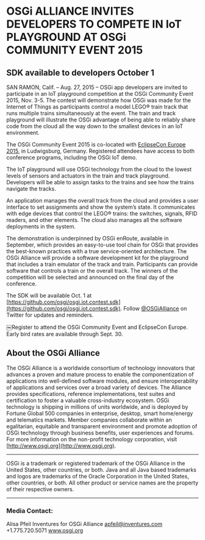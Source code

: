# OSGi ALLIANCE INVITES DEVELOPERS TO COMPETE IN IoT PLAYGROUND AT OSGi COMMUNITY EVENT 2015

## SDK available to developers October 1

SAN RAMON, Calif. – Aug. 27, 2015 – OSGi app developers are invited to participate in an IoT playground competition at the OSGi Community Event 2015, Nov. 3-5. The contest will demonstrate how OSGi was made for the Internet of Things as participants control a model LEGO® train track that runs multiple trains simultaneously at the event.
The train and track playground will illustrate the OSGi advantage of being able to reliably share code from the cloud all the way down to the smallest devices in an IoT environment.

The OSGi Community Event 2015 is co-located with [EclipseCon Europe 2015][eclipsecon], in Ludwigsburg, Germany. Registered attendees have access to both conference programs, including the OSGi IoT demo.

The IoT playground will use OSGi technology from the cloud to the lowest levels of sensors and actuators in the train and track playground. Developers will be able to assign tasks to the trains and see how the trains navigate the tracks.

An application manages the overall track from the cloud and provides a user interface to set assignments and show the system’s state. It communicates with edge devices that control the LEGO® trains: the switches, signals, RFID readers, and other elements. The cloud also manages all the software deployments in the system.

The demonstration is underpinned by OSGi enRoute, available in September, which provides an easy-to-use tool chain for OSGi that provides the best-known practices with a true service-oriented architecture.
The OSGi Alliance will provide a software development kit for the playground that includes a train emulator of the track and train. Participants can provide software that controls a train or the overall track. The winners of the competition will be selected and announced on the final day of the conference.

The SDK will be available Oct. 1 at [https://github.com/osgi/osgi.iot.contest.sdk](https://github.com/osgi/osgi.iot.contest.sdk). Follow [@OSGiAlliance][twitter] on Twitter for updates and reminders.

￼Register to attend the OSGi Community Event and EclipseCon Europe. Early bird rates are available through Sept. 30.

## About the OSGi Alliance

The OSGi Alliance is a worldwide consortium of technology innovators that advances a proven and mature process to enable the componentization of applications into well-defined software modules, and ensure interoperability of applications and services over a broad variety of devices. The Alliance provides specifications, reference implementations, test suites and certification to foster a valuable cross-industry ecosystem. OSGi technology is shipping in millions of units worldwide, and is deployed by Fortune Global 500 companies in enterprise, desktop, smart home/energy and telematics markets. Member companies collaborate within an egalitarian, equitable and transparent environment and promote adoption of OSGi technology through business benefits, user experiences and forums. For more information on the non-profit technology corporation, visit [http://www.osgi.org](http://www.osgi.org).

-----

OSGi is a trademark or registered trademark of the OSGi Alliance in the United States, other countries, or both. Java and all Java based trademarks and logos are trademarks of the Oracle Corporation in the United States, other countries, or both. All other product or service names are the property of their respective owners.

-----

### Media Contact:
Alisa Pfeil
Inventures for OSGi Alliance apfeil@inventures.com +1.775.720.5071 www.osgi.org

[twitter]: https://twitter.com/OSGiAlliance?ref_src=twsrc%5Egoogle%7Ctwcamp%5Eserp%7Ctwgr%5Eauthor
[eclipsecon]: https://www.eclipsecon.org/europe2015/
